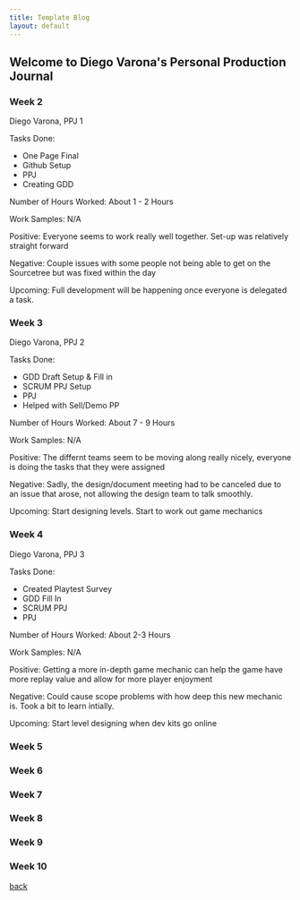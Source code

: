 ```yaml
---
title: Template Blog
layout: default
---
```


## Welcome to Diego Varona's Personal Production Journal

### Week 2

Diego Varona, PPJ 1

Tasks Done:
* One Page Final
* Github Setup
* PPJ
* Creating GDD

Number of Hours Worked:
About 1 - 2 Hours

Work Samples:
N/A


Positive: Everyone seems to work really well together. Set-up was relatively straight forward


Negative: Couple issues with some people not being able to get on the Sourcetree but was fixed within the day


Upcoming: Full development will be happening once everyone is delegated a task.

### Week 3

Diego Varona, PPJ 2

Tasks Done:
* GDD Draft Setup & Fill in
* SCRUM PPJ Setup
* PPJ
* Helped with Sell/Demo PP

Number of Hours Worked:
About 7 - 9 Hours

Work Samples:
N/A


Positive: The differnt teams seem to be moving along really nicely, everyone is doing the tasks that they were assigned


Negative: Sadly, the design/document meeting had to be canceled due to an issue that arose, not allowing the design team to talk smoothly. 


Upcoming: Start designing levels. Start to work out game mechanics

### Week 4

Diego Varona, PPJ 3

Tasks Done:
* Created Playtest Survey
* GDD Fill In
* SCRUM PPJ
* PPJ

Number of Hours Worked:
About 2-3 Hours

Work Samples:
N/A


Positive: Getting a more in-depth game mechanic can help the game have more replay value and allow for more player enjoyment


Negative: Could cause scope problems with how deep this new mechanic is. Took a bit to learn intially. 


Upcoming: Start level designing when dev kits go online


### Week 5

### Week 6

### Week 7

### Week 8

### Week 9

### Week 10

[back](Blogs.html)
